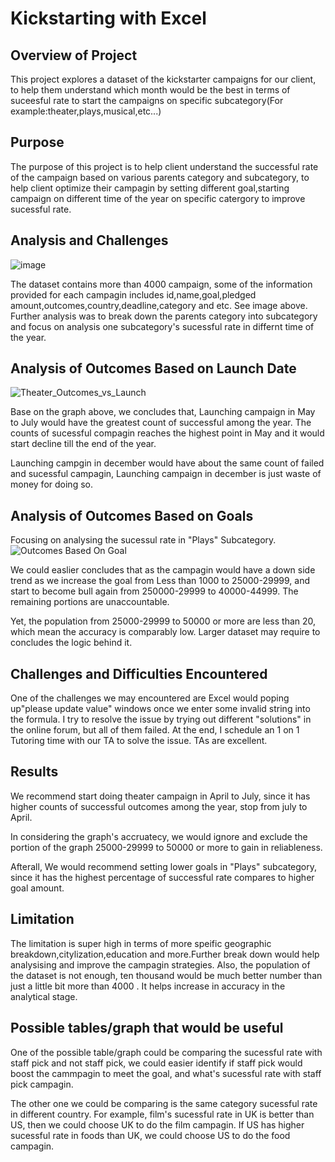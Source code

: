 # Kickstarting with Excel

## Overview of Project
This project explores a dataset of the kickstarter campaigns for our client, to help them understand which month would be the best in terms of suceesful rate to start the campaigns on specific subcategory(For example:theater,plays,musical,etc...)

## Purpose
The purpose of this project is to help client understand the successful rate of the campaign based on various parents category and subcategory, to help client optimize their campagin by setting different goal,starting campaign on different time of the year on specific catergory to improve sucessful rate.

## Analysis and Challenges
![image](https://user-images.githubusercontent.com/109333158/187131673-5d8a738b-6d8b-4a95-9c6e-634b294d510c.png)

The dataset contains more than 4000 campaign, some of the information provided for each campagin includes id,name,goal,pledged amount,outcomes,country,deadline,category and etc. See image above. 
Further analysis was to break down the parents category into subcategory and focus on analysis one subcategory's sucessful rate in differnt time of the year.

## Analysis of Outcomes Based on Launch Date
![Theater_Outcomes_vs_Launch](https://user-images.githubusercontent.com/109333158/187123875-7e7c0e65-756f-44e9-be74-8a526f81bcf5.png)

Base on the graph above, we concludes that, Launching campaign in May to July would have the greatest count of successful among the year. The counts of sucessful compagin reaches the highest point in May and it would start decline till the end of the year.

Launching campgin in december would have about the same count of failed and sucessful campagin, Launching campaign in december is just waste of money for doing so.

## Analysis of Outcomes Based on Goals
Focusing on analysing the sucessul rate in "Plays" Subcategory. 
![Outcomes Based On Goal](https://user-images.githubusercontent.com/109333158/187123851-4b6aabab-39f4-4494-88c7-01ed37245f19.png)

We could easlier concludes that as the campagin would have a down side trend as we increase the goal from Less than 1000 to 25000-29999, and start to become bull again from 250000-29999 to 40000-44999. The remaining portions are unaccountable.

Yet, the population from 25000-29999 to 50000 or more are less than 20, which mean the accuracy is comparably low. Larger dataset may require to concludes the logic behind it.

## Challenges and Difficulties Encountered
One of the challenges we may encountered are Excel would poping up"please update value" windows once we enter some invalid string into the formula.
I try to resolve the issue by trying out different "solutions" in the online forum, but all of them failed.
At the end, I schedule an 1 on 1 Tutoring time with our TA to solve the issue. TAs are excellent.

## Results
We recommend start doing theater campaign in April to July, since it has higher counts of successful outcomes among the year, stop from july to April. 

In considering the graph's accruatecy, we would ignore and exclude the portion of the graph 25000-29999 to 50000 or more to gain in reliableness.

Afterall, We would recommend setting lower goals in "Plays" subcategory, since it has the highest percentage of successful rate compares to higher goal amount.

## Limitation
The limitation is super high in terms of more speific geographic breakdown,citylization,education and more.Further break down would help analysising and improve the campagin strategies.
Also, the population of the dataset is not enough, ten thousand would be much better number than just a little bit more than 4000 . It helps increase in accuracy in the analytical stage.

## Possible tables/graph that would be useful 
One of the possible table/graph could be comparing the sucessful rate with staff pick and not staff pick, we could easier identify if staff pick would boost the cammpagin to meet the goal, and what's sucessful rate with staff pick campagin.

The other one we could be comparing is the same category sucessful rate in different country. For example, film's sucessful rate in UK is better than US, then we could choose UK to do the film campagin. If US has higher sucessful rate in foods than UK, we could choose US to do the food campagin.
